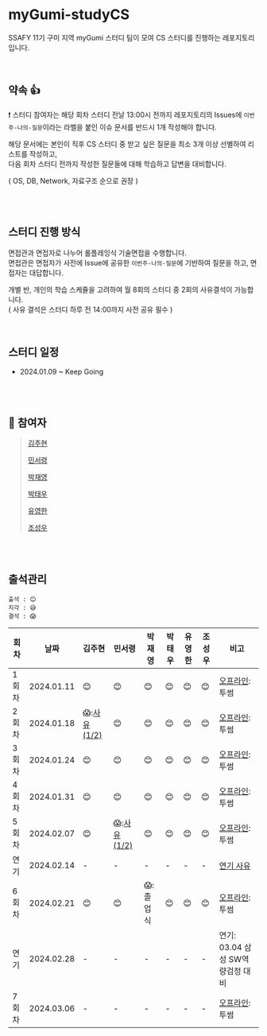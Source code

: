 # myGumi-studyCS
SSAFY 11기 구미 지역 myGumi 스터디 팀이 모여 CS 스터디를 진행하는 레포지토리입니다.

<br/>

## 약속 👍
❗ 스터디 참여자는 해당 회차 스터디 전날 13:00시 전까지 레포지토리의 Issues에 `이번주-나의-질문`이라는 라벨을 붙인 이슈 문서를 반드시 1개 작성해야 합니다. <br/>

해당 문서에는 본인이 직후 CS 스터디 중 받고 싶은 질문을 최소 3개 이상 선별하여 리스트를 작성하고, <br/>다음 회차 스터디 전까지 작성한 질문들에 대해 학습하고 답변을 대비합니다. <br/>

( OS, DB, Network, 자료구조 순으로 권장 )

<br/>



<br/>

## 스터디 진행 방식
면접관과 면접자로 나누어 롤플레잉식 기술면접을 수행합니다. <br/>
면접관은 면접자가 사전에 Issue에 공유한 `이번주-나의-질문`에 기반하여 질문을 하고, 면접자는 대답합니다.

개별 반, 개인의 학습 스케쥴을 고려하여 월 8회의 스터디 중 2회의 사유결석이 가능합니다. <br/>
( 사유 결석은 스터디 하루 전 14:00까지 사전 공유 필수 )

<br/>

## 스터디 일정
- 2024.01.09 ~ Keep Going

<br/><br/>

## 👥 참여자
> [김주현](https://github.com/garam-yang)
> 
> [민서령](https://github.com/mremule)
> 
> [박재영](https://github.com/INPiil)
> 
> [박태우](https://github.com/Park-taewoo)
> 
> [유영한](https://github.com/youngentry)
> 
> [조성우](https://github.com/ABizCho)

<br/><br/>

## 출석관리

```
출석 : 😊
지각 : 😅
결석 : 😱
```

|회차|날짜|김주현|민서령|박재영|박태우|유영한|조성우|비고|
|---|------|---|---|---|---|---|---|---|
|1회차|2024.01.11|😊|😊|😊|😊|😊|😊|[오프라인](https://github.com/SSAFY-myGumi-studyTeam/myGumi-studyCS/issues/1): 투썸|
|2회차|2024.01.18|😱:[사유(1/2)](https://github.com/SSAFY-myGumi-studyTeam/myGumi-studyCS/issues/8#issuecomment-1890878684)|😊|😊|😊|😊|😊|[오프라인](https://github.com/SSAFY-myGumi-studyTeam/myGumi-studyCS/issues/8): 투썸|
|3회차|2024.01.24|😊|😊|😊|😊|😊|😊|[오프라인](https://github.com/SSAFY-myGumi-studyTeam/myGumi-studyCS/issues/10): 투썸|
|4회차|2024.01.31|😊|😊|😊|😊|😊|😊|[오프라인](https://github.com/SSAFY-myGumi-studyTeam/myGumi-studyCS/issues/13): 투썸|
|5회차|2024.02.07|😊|😱:[사유(1/2)](https://github.com/SSAFY-myGumi-studyTeam/myGumi-studyCS/issues/15#issuecomment-1928551399)|😊|😊|😊|😊|[오프라인](https://github.com/SSAFY-myGumi-studyTeam/myGumi-studyCS/issues/15): 투썸|
|연기|2024.02.14|-|-|-|-|-|-|[연기 사유](https://github.com/SSAFY-myGumi-studyTeam/myGumi-studyCS/issues/17#issuecomment-1942889494)|
|6회차|2024.02.21|😊|😊|😱:졸업식|😊|😊|😊|[오프라인](https://github.com/SSAFY-myGumi-studyTeam/myGumi-studyCS/issues/17): 투썸|
|연기|2024.02.28|-|-|-|-|-|-|연기: 03.04 삼성 SW역량검정 대비|
|7회차|2024.03.06|-|-|-|-|-|-|[오프라인](https://github.com/SSAFY-myGumi-studyTeam/myGumi-studyCS/issues/19): 투썸|

